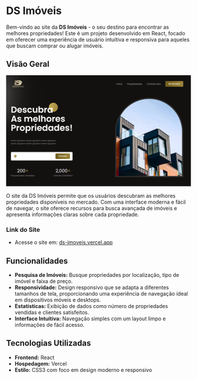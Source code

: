 # DS Imóveis

Bem-vindo ao site da **DS Imóveis** - o seu destino para encontrar as melhores propriedades! Este é um projeto desenvolvido em React, focado em oferecer uma experiência de usuário intuitiva e responsiva para aqueles que buscam comprar ou alugar imóveis.

## Visão Geral

![DS Imóveis](public\image.png)

O site da DS Imóveis permite que os usuários descubram as melhores propriedades disponíveis no mercado. Com uma interface moderna e fácil de navegar, o site oferece recursos para busca avançada de imóveis e apresenta informações claras sobre cada propriedade.

### Link do Site
- Acesse o site em: [ds-imoveis.vercel.app](https://ds-imoveis.vercel.app)

## Funcionalidades

- **Pesquisa de Imóveis:** Busque propriedades por localização, tipo de imóvel e faixa de preço.
- **Responsividade:** Design responsivo que se adapta a diferentes tamanhos de tela, proporcionando uma experiência de navegação ideal em dispositivos móveis e desktops.
- **Estatísticas:** Exibição de dados como número de propriedades vendidas e clientes satisfeitos.
- **Interface Intuitiva:** Navegação simples com um layout limpo e informações de fácil acesso.

## Tecnologias Utilizadas

- **Frontend:** React
- **Hospedagem:** Vercel
- **Estilo:** CSS3 com foco em design moderno e responsivo
